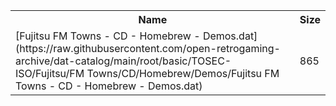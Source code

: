 <table>
<tr><th>Name</th><th>Size</th></tr>
<tr><td>
[Fujitsu FM Towns - CD - Homebrew - Demos.dat](https://raw.githubusercontent.com/open-retrogaming-archive/dat-catalog/main/root/basic/TOSEC-ISO/Fujitsu/FM Towns/CD/Homebrew/Demos/Fujitsu FM Towns - CD - Homebrew - Demos.dat)
</td><td>865</td></tr>
</table>

